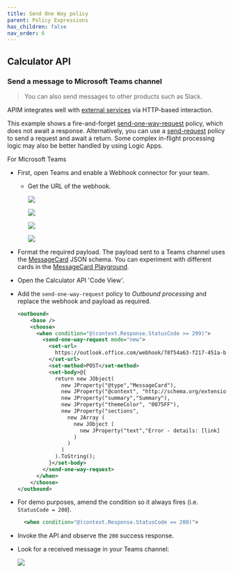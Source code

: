 ```yaml
---
title: Send One Way policy
parent: Policy Expressions
has_children: false
nav_order: 6
---
```



## Calculator API

### Send a message to Microsoft Teams channel

> You can also send messages to other products such as Slack.

APIM integrates well with [external services](https://docs.microsoft.com/en-us/azure/api-management/api-management-sample-send-request) via HTTP-based interaction.  

This example shows a fire-and-forget [send-one-way-request](https://docs.microsoft.com/en-us/azure/api-management/api-management-sample-send-request#send-one-way-request) policy, which does not await a response. Alternatively, you can use a [send-request](https://docs.microsoft.com/en-us/azure/api-management/api-management-sample-send-request#send-request) policy to send a request and await a return. Some complex in-flight processing logic may also be better handled by using Logic Apps.

For Microsoft Teams

- First, open Teams and enable a Webhook connector for your team.
  - Get the URL of the webhook.

    ![](../../assets/images/APIMTeamsWebHook1.png)
    
    ![](../../assets/images/APIMTeamsWebHook2.png)
    
    ![](../../assets/images/APIMTeamsWebHook3.png)
    
    ![](../../assets/images/APIMTeamsWebHook4.png)

- Format the required payload. The payload sent to a Teams channel uses the [MessageCard](https://docs.microsoft.com/en-us/microsoftteams/platform/task-modules-and-cards/cards/cards-reference) JSON schema. You can experiment with different cards in the [MessageCard Playground](https://messagecardplayground.azurewebsites.net/).
  
- Open the Calculator API 'Code View'.
- Add the `send-one-way-request` policy to *Outbound processing* and replace the webhook and payload as required.

  ```xml
  <outbound>
      <base />
      <choose>
        <when condition="@(context.Response.StatusCode >= 299)">
          <send-one-way-request mode="new">
            <set-url>
              https://outlook.office.com/webhook/78f54a63-f217-451a-b263-f1f5c0e866f0@72f988bf-86f1-41af-91ab-2d7cd011db47/IncomingWebh00k/34228a8ccbe94e368d3ac4782adda9b2/4e01c743-d419-49b7-88c6-245e5e31664a
            </set-url>
            <set-method>POST</set-method>
            <set-body>@{
              return new JObject(
                new JProperty("@type","MessageCard"),
                new JProperty("@context", "http://schema.org/extensions"),
                new JProperty("summary","Summary"),
                new JProperty("themeColor", "0075FF"),
                new JProperty("sections",
                  new JArray (
                    new JObject (
                      new JProperty("text","Error - details: [link]  (http://azure1.org)")
                    )
                  )
                )
              ).ToString();
            }</set-body>
          </send-one-way-request>
        </when>
      </choose>
  </outbound>  
  ```

- For demo purposes, amend the condition so it always fires (i.e. `StatusCode = 200`).
  ```xml
    <when condition="@(context.Response.StatusCode == 200)">
  ```
- Invoke the API and observe the `200` success response.
- Look for a received message in your Teams channel:

  ![](../../assets/images/APIMTeamsMessage.png)

